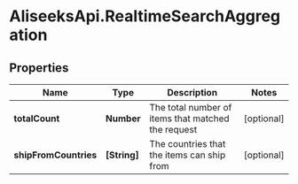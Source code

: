 # AliseeksApi.RealtimeSearchAggregation

## Properties
Name | Type | Description | Notes
------------ | ------------- | ------------- | -------------
**totalCount** | **Number** | The total number of items that matched the request  | [optional] 
**shipFromCountries** | **[String]** | The countries that the items can ship from  | [optional] 


